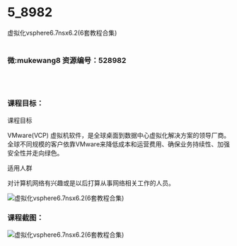 # 5_8982
虚拟化vsphere6.7nsx6.2(6套教程合集)
<br/></br>
<h3>微:mukewang8 资源编号：528982</h3>
<br/></br>
<h3>课程目标：</h3>
<p>课程目标</p>
<p>VMware(VCP) 虚拟机软件，是全球桌面到数据中心虚拟化解决方案的领导厂商。全球不同规模的客户依靠VMware来降低成本和运营费用、确保业务持续性、加强安全性并走向绿色。</p>
<p>适用人群</p>
<p>对计算机网络有兴趣或是以后打算从事网络相关工作的人员。</p>
<p><img src="https://www.ko996.com/wp-content/uploads/img/2019/11/1-99-300x101.png" alt="虚拟化vsphere6.7nsx6.2(6套教程合集)"></p>
<h3>课程截图：</h3>
<p><img src="https://www.ko996.com/wp-content/uploads/img/2019/11/11111-22.jpg" alt="虚拟化vsphere6.7nsx6.2(6套教程合集)"></p>
<p>&nbsp;</p>
